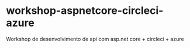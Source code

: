 # workshop-aspnetcore-circleci-azure
Workshop de desenvolvimento de api com asp.net core + circleci + azure
